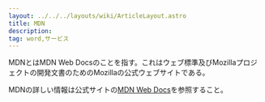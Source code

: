 ```yaml
---
layout: ../../../layouts/wiki/ArticleLayout.astro
title: MDN
description:
tag: word,サービス
---
```


MDNとはMDN Web Docsのことを指す。これはウェブ標準及びMozillaプロジェクトの開発文書のためのMozillaの公式ウェブサイトである。

MDNの詳しい情報は公式サイトの[MDN Web Docs](https://developer.mozilla.org/ja/)を参照すること。
